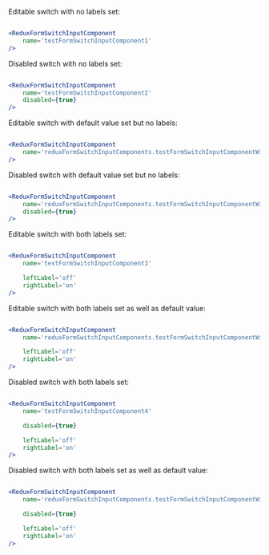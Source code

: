 Editable switch with no labels set:

```jsx

<ReduxFormSwitchInputComponent
    name='testFormSwitchInputComponent1'
/>
```

Disabled switch with no labels set:

```jsx

<ReduxFormSwitchInputComponent
    name='testFormSwitchInputComponent2'
    disabled={true}
/>
```

Editable switch with default value set but no labels:

```jsx

<ReduxFormSwitchInputComponent
    name='reduxFormSwitchInputComponents.testFormSwitchInputComponentWithDefaultValue1'
/>
```

Disabled switch with default value set but no labels:

```jsx

<ReduxFormSwitchInputComponent
    name='reduxFormSwitchInputComponents.testFormSwitchInputComponentWithDefaultValue2'
    disabled={true}
/>
```

Editable switch with both labels set:

```jsx

<ReduxFormSwitchInputComponent
    name='testFormSwitchInputComponent3'

    leftLabel='off'
    rightLabel='on'
/>
```

Editable switch with both labels set as well as default value:

```jsx

<ReduxFormSwitchInputComponent
    name='reduxFormSwitchInputComponents.testFormSwitchInputComponentWithDefaultValue3'

    leftLabel='off'
    rightLabel='on'
/>
```

Disabled switch with both labels set:

```jsx

<ReduxFormSwitchInputComponent
    name='testFormSwitchInputComponent4'

    disabled={true}

    leftLabel='off'
    rightLabel='on'
/>
```

Disabled switch with both labels set as well as default value:

```jsx

<ReduxFormSwitchInputComponent
    name='reduxFormSwitchInputComponents.testFormSwitchInputComponentWithDefaultValue4'

    disabled={true}

    leftLabel='off'
    rightLabel='on'
/>
```